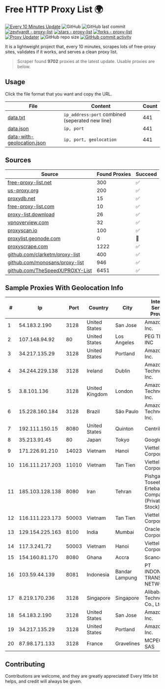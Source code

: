 
# Free HTTP Proxy List 🌍

[![Every 10 Minutes Update](https://github.com/mertguvencli/http-proxy-list/actions/workflows/main.yml/badge.svg?branch=main)](https://github.com/mertguvencli/http-proxy-list/actions/workflows/main.yml)
![GitHub](https://img.shields.io/github/license/mertguvencli/http-proxy-list)
![GitHub last commit](https://img.shields.io/github/last-commit/mertguvencli/http-proxy-list)
[![zevtyardt - proxy-list](https://img.shields.io/static/v1?label=zevtyardt&message=proxy-list&color=blue&logo=github)](https://github.com/zevtyardt/proxy-list "Go to GitHub repo")
[![stars - proxy-list](https://img.shields.io/github/stars/zevtyardt/proxy-list?style=social)](https://github.com/zevtyardt/proxy-list)
[![forks - proxy-list](https://img.shields.io/github/forks/zevtyardt/proxy-list?style=social)](https://github.com/zevtyardt/proxy-list)
[![Proxy Updater](https://github.com/zevtyardt/proxy-list/workflows/Proxy%20Updater/badge.svg)](https://github.com/zevtyardt/proxy-list/actions?query=workflow:"Proxy+Updater")
![GitHub repo size](https://img.shields.io/github/repo-size/zevtyardt/proxy-list)
[![GitHub commit activity](https://img.shields.io/github/commit-activity/m/zevtyardt/proxy-list?logo=commits)](https://github.com/zevtyardt/proxy-list/commits/main)

It is a lightweight project that, every 10 minutes, scrapes lots of free-proxy sites, validates if it works, and serves a clean proxy list.

> Scraper found **9702** proxies at the latest update. Usable proxies are below.

## Usage

Click the file format that you want and copy the URL.

|File|Content|Count|
|----|-------|-----|
|[data.txt](https://raw.githubusercontent.com/mertguvencli/http-proxy-list/main/proxy-list/data.txt)|`ip_address:port` combined (seperated new line)|441|
|[data.json](https://raw.githubusercontent.com/mertguvencli/http-proxy-list/main/proxy-list/data.json)|`ip, port`|441|
|[data-with-geolocation.json](https://raw.githubusercontent.com/mertguvencli/http-proxy-list/main/proxy-list/data-with-geolocation.json)|`ip, port, geolocation`|441|

## Sources

|Source|Found Proxies|Succeed|
|------|-------------|-------|
|[free-proxy-list.net](https://free-proxy-list.net)|300|✅|
|[us-proxy.org](https://www.us-proxy.org)|200|✅|
|[proxydb.net](http://proxydb.net)|15|✅|
|[free-proxy-list.com](https://free-proxy-list.com/?page=&port=&type%5B%5D=http&type%5B%5D=https&up_time=0&search=Search)|10|✅|
|[proxy-list.download](https://www.proxy-list.download/HTTP)|26|✅|
|[vpnoverview.com](https://vpnoverview.com/privacy/anonymous-browsing/free-proxy-servers)|32|✅|
|[proxyscan.io](https://www.proxyscan.io)|100|✅|
|[proxylist.geonode.com](https://proxylist.geonode.com/api/proxy-list?limit=300&page=1&sort_by=lastChecked&sort_type=desc&protocols=http,https)|0|🚫|
|[proxyscrape.com](https://api.proxyscrape.com/v2/?request=displayproxies&protocol=http&timeout=10000&country=all&ssl=all&anonymity=all)|1222|✅|
|[github.com/clarketm/proxy-list](https://raw.githubusercontent.com/clarketm/proxy-list/master/proxy-list-raw.txt)|400|✅|
|[github.com/monosans/proxy-list](https://raw.githubusercontent.com/monosans/proxy-list/main/proxies/http.txt)|946|✅|
|[github.com/TheSpeedX/PROXY-List](https://raw.githubusercontent.com/TheSpeedX/PROXY-List/master/http.txt)|6451|✅|


## Sample Proxies With Geolocation Info

|#|Ip|Port|Country|City|Internet Service Provider|
|-|--|----|-------|----|-------------------------|
|1|54.183.2.190|3128|United States|San Jose|Amazon.com, Inc.|
|2|107.148.94.92|80|United States|Los Angeles|PEG TECH INC|
|3|34.217.135.29|3128|United States|Portland|Amazon.com, Inc.|
|4|34.244.229.138|3128|Ireland|Dublin|Amazon Technologies Inc.|
|5|3.8.101.136|3128|United Kingdom|London|Amazon Technologies Inc.|
|6|15.228.160.184|3128|Brazil|São Paulo|Amazon Technologies Inc.|
|7|192.111.150.15|8080|United States|Quinton|Centrilogic|
|8|35.213.91.45|80|Japan|Tokyo|Google LLC|
|9|171.226.91.210|14023|Vietnam|Hanoi|Viettel Corporation|
|10|116.111.217.203|11010|Vietnam|Tan Tien|Viettel Corporation|
|11|185.103.128.138|8080|Iran|Tehran|Pishgaman Toseeh Ertebatat Company (Private Joint Stock)|
|12|116.111.223.173|50003|Vietnam|Tan Tien|Viettel Corporation|
|13|129.154.225.163|8100|India|Mumbai|Oracle Corporation|
|14|117.3.241.72|50003|Vietnam|Hanoi|Viettel Corporation|
|15|154.160.81.170|8080|Ghana|Accra|Scancom Ltd.|
|16|103.59.44.139|8081|Indonesia|Bandar Lampung|PT INDONESIA TRANS NETWORK|
|17|8.219.170.236|3128|Singapore|Singapore|Alibaba (US) Technology Co., Ltd.|
|18|54.183.2.190|3128|United States|San Jose|Amazon.com, Inc.|
|19|34.217.135.29|3128|United States|Portland|Amazon.com, Inc.|
|20|87.98.171.133|3128|France|Gravelines|MCPECloud SAS|



## Contributing

Contributions are welcome, and they are greatly appreciated! Every
little bit helps, and credit will always be given.

